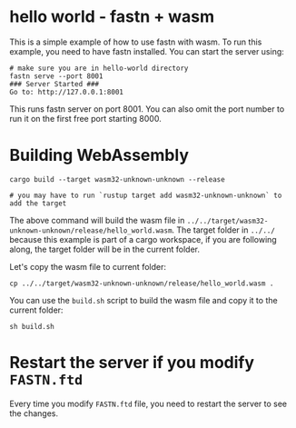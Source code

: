 # hello world - fastn + wasm

This is a simple example of how to use fastn with wasm. To run this example, you need
to have fastn installed. You can start the server using:

```shell
# make sure you are in hello-world directory
fastn serve --port 8001
### Server Started ###
Go to: http://127.0.0.1:8001
```

This runs fastn server on port 8001. You can also omit the port number to run it on the
first free port starting 8000.

# Building WebAssembly

```shell
cargo build --target wasm32-unknown-unknown --release

# you may have to run `rustup target add wasm32-unknown-unknown` to add the target
```

The above command will build the wasm file in `../../target/wasm32-unknown-unknown/release/hello_world.wasm`.
The target folder in `../../` because this example is part of a cargo workspace, if you are
following along, the target folder will be in the current folder.

Let's copy the wasm file to current folder:

```shell
cp ../../target/wasm32-unknown-unknown/release/hello_world.wasm .
```

You can use the `build.sh` script to build the wasm file and copy it to the current folder:

```shell
sh build.sh
```

# Restart the server if you modify `FASTN.ftd`

Every time you modify `FASTN.ftd` file, you need to restart the server to see the changes.